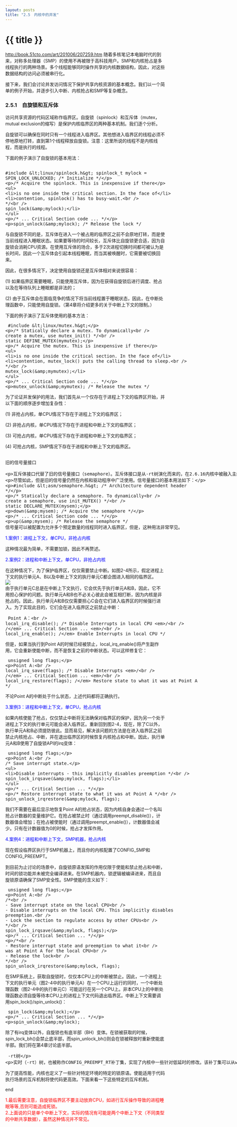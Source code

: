 ```yaml
---
layout: posts
title: "2.5　内核中的并发"
---
```



# {{ title }}
http://book.51cto.com/art/201006/207259.htm
随着多核笔记本电脑时代的到来，对称多处理器（SMP）的使用不再被限于高科技用户。SMP和内核抢占是多线程执行的两种场景。多个线程能够同时操作共享的内核数据结构，因此，对这些数据结构的访问必须被串行化。

接下来，我们会讨论并发访问情况下保护共享内核资源的基本概念。我们以一个简单的例子开始，并逐步引入中断、内核抢占和SMP等复杂概念。
### 2.5.1　自旋锁和互斥体
访问共享资源的代码区域称作临界区。自旋锁（spinlock）和互斥体（mutex，mutual exclusion的缩写）是保护内核临界区的两种基本机制。我们逐个分析。

自旋锁可以确保在同时只有一个线程进入临界区。其他想进入临界区的线程必须不停地原地打转，直到第1个线程释放自旋锁。注意：这里所说的线程不是内核线程，而是执行的线程。

下面的例子演示了自旋锁的基本用法：
<xmp class="prettyprint linenums">
#include <linux/spinlock.h> 
spinlock_t mylock = SPIN_LOCK_UNLOCKED; /* Initialize */  
 
/* Acquire the spinlock. This is inexpensive if there  
 * is no one inside the critical section. In the face of  
 * contention, spinlock() has to busy-wait.  
 */  
spin_lock(&mylock);  
 
/* ... Critical Section code ... */  
 
spin_unlock(&mylock); /* Release the lock */
</xmp>
与自旋锁不同的是，互斥体在进入一个被占用的临界区之前不会原地打转，而是使当前线程进入睡眠状态。如果要等待的时间较长，互斥体比自旋锁更合适，因为自旋锁会消耗CPU资源。在使用互斥体的场合，多于2次进程切换时间都可被认为是长时间，因此一个互斥体会引起本线程睡眠，而当其被唤醒时，它需要被切换回来。

因此，在很多情况下，决定使用自旋锁还是互斥体相对来说很容易：

(1) 如果临界区需要睡眠，只能使用互斥体，因为在获得自旋锁后进行调度、抢占以及在等待队列上睡眠都是非法的；

(2) 由于互斥体会在面临竞争的情况下将当前线程置于睡眠状态，因此，在中断处理函数中，只能使用自旋锁。（第4章将介绍更多的关于中断上下文的限制。）

下面的例子演示了互斥体使用的基本方法：
<xmp class="prettyprint linenums">
#include <linux/mutex.h> 
 
/* Statically declare a mutex. To dynamically  
   create a mutex, use mutex_init() */  
static DEFINE_MUTEX(mymutex);  
 
/* Acquire the mutex. This is inexpensive if there  
 * is no one inside the critical section. In the face of  
 * contention, mutex_lock() puts the calling thread to sleep.  
 */  
mutex_lock(&mymutex);  
 
/* ... Critical Section code ... */  
 
mutex_unlock(&mymutex);      /* Release the mutex */ 
</xmp>
为了论证并发保护的用法，我们首先从一个仅存在于进程上下文的临界区开始，并以下面的顺序逐步增加复杂性：

(1) 非抢占内核，单CPU情况下存在于进程上下文的临界区；

(2) 非抢占内核，单CPU情况下存在于进程和中断上下文的临界区；

(3) 可抢占内核，单CPU情况下存在于进程和中断上下文的临界区；

(4) 可抢占内核，SMP情况下存在于进程和中断上下文的临界区。

<xmp class="my_xmp_class">
旧的信号量接口

互斥体接口代替了旧的信号量接口（semaphore）。互斥体接口是从-rt树演化而来的，在2.6.16内核中被融入主线内核。

尽管如此，但是旧的信号量仍然在内核和驱动程序中广泛使用。信号量接口的基本用法如下：

#include <asm/semaphore.h>  /* Architecture dependent header */  
 
/* Statically declare a semaphore. To dynamically  
   create a semaphore, use init_MUTEX() */  
static DECLARE_MUTEX(mysem);  
 
down(&mysem);    /* Acquire the semaphore */  
 
/* ... Critical Section code ... */  
 
up(&mysem);      /* Release the semaphore */ 
信号量可以被配置为允许多个预定数量的线程同时进入临界区，但是，这种用法非常罕见。
</xmp>
<font color="blue">1.案例1：进程上下文，单CPU，非抢占内核</font>

这种情况最为简单，不需要加锁，因此不再赘述。

<font color="blue">2.案例2：进程和中断上下文，单CPU，非抢占内核</font>

在这种情况下，为了保护临界区，仅仅需要禁止中断。如图2-4所示，假定进程上下文的执行单元A、B以及中断上下文的执行单元C都企图进入相同的临界区。<br>
![](/images/内核中的并发/进程和中断上下文进入临界区.jpg)<br>
由于执行单元C总是在中断上下文执行，它会优先于执行单元A和B，因此，它不用担心保护的问题。执行单元A和B也不必关心彼此会被互相打断，因为内核是非抢占的。因此，执行单元A和B仅仅需要担心C会在它们进入临界区的时候强行进入。为了实现此目的，它们会在进入临界区之前禁止中断：
<xmp class="prettyprint linenums">
Point A：      
  local_irq_disable();  /* Disable Interrupts in local CPU */  
  /* ... Critical Section ...  */  
  local_irq_enable();   /* Enable Interrupts in local CPU */ 
</xmp>
但是，如果当执行到Point A的时候已经被禁止，local_irq_enable()将产生副作用，它会重新使能中断，而不是恢复之前的中断状态。可以这样修复它：
<xmp class="prettyprint linenums">
unsigned long flags;  
 
Point A:  
  local_irq_save(flags);     /* Disable Interrupts */  
  /* ... Critical Section ... */  
  local_irq_restore(flags);  /* Restore state to what it was at Point A */ 
</xmp>
不论Point A的中断处于什么状态，上述代码都将正确执行。

<font color="blue">3.案例3：进程和中断上下文，单CPU，抢占内核</font>

如果内核使能了抢占，仅仅禁止中断将无法确保对临界区的保护，因为另一个处于进程上下文的执行单元可能会进入临界区。重新回到图2-4，现在，除了C以外，执行单元A和B必须提防彼此。显而易见，解决该问题的方法是在进入临界区之前禁止内核抢占、中断，并在退出临界区的时候恢复内核抢占和中断。因此，执行单元A和B使用了自旋锁API的irq变体：
<xmp class="prettyprint linenums">
unsigned long flags;  
 
Point A:  
  /* Save interrupt state.  
   * Disable interrupts - this implicitly disables preemption */  
  spin_lock_irqsave(&mylock, flags);  
 
  /* ... Critical Section ... */  
 
  /* Restore interrupt state to what it was at Point A */  
  spin_unlock_irqrestore(&mylock, flags); 
</xmp>
我们不需要在最后显示地恢复Point A的抢占状态，因为内核自身会通过一个名叫抢占计数器的变量维护它。在抢占被禁止时（通过调用preempt_disable()），计数器值会增加；在抢占被使能时（通过调用preempt_enable()），计数器值会减少。只有在计数器值为0的时候，抢占才发挥作用。

<font color="blue">4.案例4：进程和中断上下文，SMP机器，抢占内核</font>

现在假设临界区执行于SMP机器上，而且你的内核配置了CONFIG_SMP和CONFIG_PREEMPT。

到目前为止讨论的场景中，自旋锁原语发挥的作用仅限于使能和禁止抢占和中断，时间的锁功能并未被完全编译进来。在SMP机器内，锁逻辑被编译进来，而且自旋锁原语确保了SMP安全性。SMP使能的含义如下：
<xmp class="prettyprint linenums">
unsigned long flags;  
 
Point A:  
  /*  
    - Save interrupt state on the local CPU  
    - Disable interrupts on the local CPU. This
implicitly disables preemption.  
    - Lock the section to regulate access by other CPUs  
   */  
  spin_lock_irqsave(&mylock, flags);  
 
  /* ... Critical Section ... */  
 
  /*  
    - Restore interrupt state and preemption to what it  
      was at Point A for the local CPU  
    - Release the lock  
   */  
  spin_unlock_irqrestore(&mylock, flags); 
</xmp>
在SMP系统上，获取自旋锁时，仅仅本CPU上的中断被禁止。因此，一个进程上下文的执行单元（图2-4中的执行单元A）在一个CPU上运行的同时，一个中断处理函数（图2-4中的执行单元C）可能运行在另一个CPU上。非本CPU上的中断处理函数必须自旋等待本CPU上的进程上下文代码退出临界区。中断上下文需要调用spin_lock()/spin_unlock()：
<xmp class="prettyprint linenums">
spin_lock(&mylock);  
 
/* ... Critical Section ... */  
 
spin_unlock(&mylock); 
</xmp>
除了有irq变体以外，自旋锁也有底半部（BH）变体。在锁被获取的时候，spin_lock_bh()会禁止底半部，而spin_unlock_bh()则会在锁被释放时重新使能底半部。我们将在第4章讨论底半部。
<xmp class="my_xmp_class">
-rt树

实时（-rt）树，也被称作CONFIG_PREEMPT_RT补丁集，实现了内核中一些针对低延时的修改。该补丁集可以从www.kernel.org/pub/linux/kernel/projects/rt下载，它允许内核的大部分位置可被抢占，但是用互斥体代替了一些自旋锁。它也合并了一些高精度的定时器。数个-rt功能已经被融入了主线内核。详细的文档见http://rt.wiki.kernel.org/。
</xmp>
为了提高性能，内核也定义了一些针对特定环境的特定的锁原语。使能适用于代码执行场景的互斥机制将使代码更高效。下面来看一下这些特定的互斥机制。

end

<font color="red">1.最后需要注意，自旋锁临界区不要主动放弃CPU，如进行互斥操作导致的进程睡眠等等,否则可能造成死锁。<br>2.上面说的只是单个中断上下文，实际的情况有可能是两个中断上下文（不同类型的中断共享数据），虽然这种情况并不常见。</font>